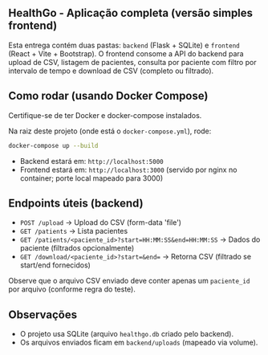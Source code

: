 ## HealthGo - Aplicação completa (versão simples frontend)

Esta entrega contém duas pastas: `backend` (Flask + SQLite) e `frontend` (React + Vite + Bootstrap).
O frontend consome a API do backend para upload de CSV, listagem de pacientes, consulta por paciente
com filtro por intervalo de tempo e download de CSV (completo ou filtrado).

## Como rodar (usando Docker Compose)

Certifique-se de ter Docker e docker-compose instalados.

Na raiz deste projeto (onde está o `docker-compose.yml`), rode:
```bash
docker-compose up --build
```

- Backend estará em: `http://localhost:5000`
- Frontend estará em: `http://localhost:3000` (servido por nginx no container; porte local mapeado para 3000)

## Endpoints úteis (backend)
- `POST /upload` -> Upload do CSV (form-data 'file')
- `GET /patients` -> Lista pacientes
- `GET /patients/<paciente_id>?start=HH:MM:SS&end=HH:MM:SS` -> Dados do paciente (filtrados opcionalmente)
- `GET /download/<paciente_id>?start=&end=` -> Retorna CSV (filtrado se start/end fornecidos)

Observe que o arquivo CSV enviado deve conter apenas um `paciente_id` por arquivo (conforme regra do teste).

## Observações
- O projeto usa SQLite (arquivo `healthgo.db` criado pelo backend).
- Os arquivos enviados ficam em `backend/uploads` (mapeado via volume).
